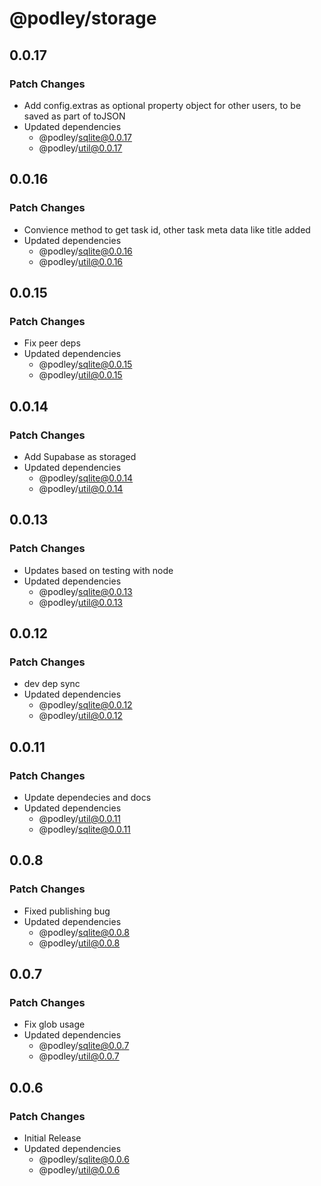 # @podley/storage

## 0.0.17

### Patch Changes

- Add config.extras as optional property object for other users, to be saved as part of toJSON
- Updated dependencies
  - @podley/sqlite@0.0.17
  - @podley/util@0.0.17

## 0.0.16

### Patch Changes

- Convience method to get task id, other task meta data like title added
- Updated dependencies
  - @podley/sqlite@0.0.16
  - @podley/util@0.0.16

## 0.0.15

### Patch Changes

- Fix peer deps
- Updated dependencies
  - @podley/sqlite@0.0.15
  - @podley/util@0.0.15

## 0.0.14

### Patch Changes

- Add Supabase as storaged
- Updated dependencies
  - @podley/sqlite@0.0.14
  - @podley/util@0.0.14

## 0.0.13

### Patch Changes

- Updates based on testing with node
- Updated dependencies
  - @podley/sqlite@0.0.13
  - @podley/util@0.0.13

## 0.0.12

### Patch Changes

- dev dep sync
- Updated dependencies
  - @podley/sqlite@0.0.12
  - @podley/util@0.0.12

## 0.0.11

### Patch Changes

- Update dependecies and docs
- Updated dependencies
  - @podley/util@0.0.11
  - @podley/sqlite@0.0.11

## 0.0.8

### Patch Changes

- Fixed publishing bug
- Updated dependencies
  - @podley/sqlite@0.0.8
  - @podley/util@0.0.8

## 0.0.7

### Patch Changes

- Fix glob usage
- Updated dependencies
  - @podley/sqlite@0.0.7
  - @podley/util@0.0.7

## 0.0.6

### Patch Changes

- Initial Release
- Updated dependencies
  - @podley/sqlite@0.0.6
  - @podley/util@0.0.6
